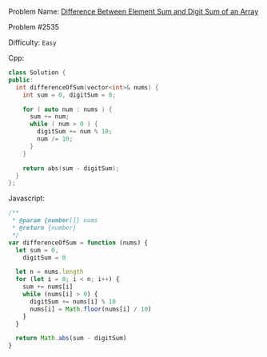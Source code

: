 Problem Name: [Difference Between Element Sum and Digit Sum of an Array](https://leetcode.com/problems/difference-between-element-sum-and-digit-sum-of-an-array/)

Problem #2535

Difficulty: `Easy`

Cpp:

```cpp
class Solution {
public:
  int differenceOfSum(vector<int>& nums) {
    int sum = 0, digitSum = 0;

    for ( auto num : nums ) {
      sum += num;
      while ( num > 0 ) {
        digitSum += num % 10;
        num /= 10;
      }
    }

    return abs(sum - digitSum);
  }
};
```

Javascript:

```js
/**
 * @param {number[]} nums
 * @return {number}
 */
var differenceOfSum = function (nums) {
  let sum = 0,
    digitSum = 0

  let n = nums.length
  for (let i = 0; i < n; i++) {
    sum += nums[i]
    while (nums[i] > 0) {
      digitSum += nums[i] % 10
      nums[i] = Math.floor(nums[i] / 10)
    }
  }

  return Math.abs(sum - digitSum)
}
```
